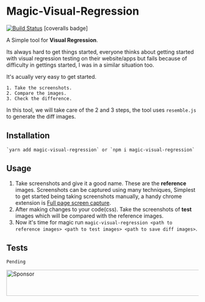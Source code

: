 # Magic-Visual-Regression
[![Build Status](https://travis-ci.org/Anenth/Magic-Visual-Regression.svg?branch=master)](https://travis-ci.org/Anenth/Magic-Visual-Regression) [coveralls badge]

A Simple tool for **Visual Regression**.

Its always hard to get things started, everyone thinks about getting started with 
visual regression testing on their website/apps but fails because of difficulty in gettings started,
 I was in a similar situation too. 

It's acually very easy to get started. 

    1. Take the screenshots.
    2. Compare the images.
    3. Check the difference.

In this tool, we will take care of the 2 and 3 steps,
the tool uses `resemble.js` to generate the diff images.

## Installation  
    
    `yarn add magic-visual-regression` or `npm i magic-visual-regression` 

## Usage
1. Take screenshots and give it a good name. These are the **reference** images.
    Screenshots can be captured using many techniques, Simplest to get started being taking
    screenshots manually, a handy chrome extension is [Full page screen capture](https://chrome.google.com/webstore/detail/full-page-screen-capture/fdpohaocaechififmbbbbbknoalclacl "Full page screen capture"). 
2. After making changes to your code(css). Take the screenshots of **test** images which 
    will be compared with the reference images.
3. Now it's time for magic run 
    `magic-visual-regression <path to reference images> <path to test images> <path to save diff images>`.

## Tests
    Pending

<!--## Contributing 
    -->







<a target='_blank' rel='nofollow' href='https://app.codesponsor.io/link/pwE9eU5jLfU3es2xe5bdJqUE/Anenth/Magic-Visual-Regression'>
  <img alt='Sponsor' width='888' height='68' src='https://app.codesponsor.io/embed/pwE9eU5jLfU3es2xe5bdJqUE/Anenth/Magic-Visual-Regression.svg' />
</a>
